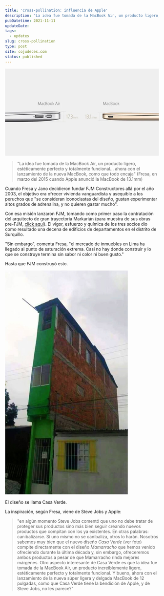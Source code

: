 ```yaml
---
title: 'cross-pollination: influencia de Apple'
description: 'La idea fue tomada de la MacBook Air, un producto ligero, estéticamente perfecto y totalmente funcional... (Fresa, en marzo del 2015 cuando Apple anunció la MacBook de 13.1mm)'
pubDatetime: 2021-11-11
updateDate: 
tags:
  - updates
slug: cross-pollination
type: post
site: cojudeces.com
status: published
---
```

![](../../assets/images/2021/2021-11-Macbook.webp)

> "La idea fue tomada de la MacBook Air, un producto ligero, estéticamente perfecto y totalmente funcional... ahora con el lanzamiento de la nueva MacBook, como que todo encaja" (Fresa, en marzo del 2015 cuando Apple anunció la MacBook de 13.1mm)

Cuando Fresa y Jano decidieron fundar FJM Constructores allá por el año 2003, el objetivo era ofrecer vivienda vanguardista y asequible a los peruchos que "se consideran iconoclastas del diseño, gustan experimentar altos grados de adrenalina, y no quieren gastar mucho".

Con esa misión lanzaron FJM, tomando como primer paso la contratación del arquitecto de gran trayectoria Markarián (para muestra de sus obras pre-FJM, [click aquí](https://cojudeces.com/posts/lima-peru/)). El vigor, esfuerzo y química de los tres socios dio como resultado una decena de edificios de departamentos en el distrito de Surquillo.

"Sin embargo", comenta Fresa, "el mercado de inmuebles en Lima ha llegado al punto de saturación extrema. Casi no hay donde construir y lo que se construye termina sin sabor ni color ni buen gusto."

Hasta que FJM construyó esto.

![](../../assets/images/2021/2021-11-Casa+Verde.png)

El diseño se llama Casa Verde.

La inspiración, según Fresa, viene de Steve Jobs y Apple:

> "en algún momento Steve Jobs comentó que uno no debe tratar de proteger sus productos sino más bien seguir creando nuevos productos que compitan con los ya existentes. En otras palabras: canibalizarse. Si uno mismo no se canibaliza, otros lo harán. Nosotros sabemos muy bien que el nuevo diseño _Casa Verde_ (ver foto) compite directamente con el diseño _Mamarracho_ que hemos venido ofreciendo durante la última década y, sin embargo, ofreceremos ambos productos a pesar de que Mamarracho rinda mejores márgenes. Otro aspecto interesante de Casa Verde es que la idea fue tomada de la MacBook Air, un producto increíblemente ligero, estéticamente perfecto y totalmente funcional. Y bueno, ahora con el lanzamiento de la nueva súper ligera y delgada MacBook de 12 pulgadas, como que Casa Verde tiene la bendición de Apple, y de Steve Jobs, no les parece?"